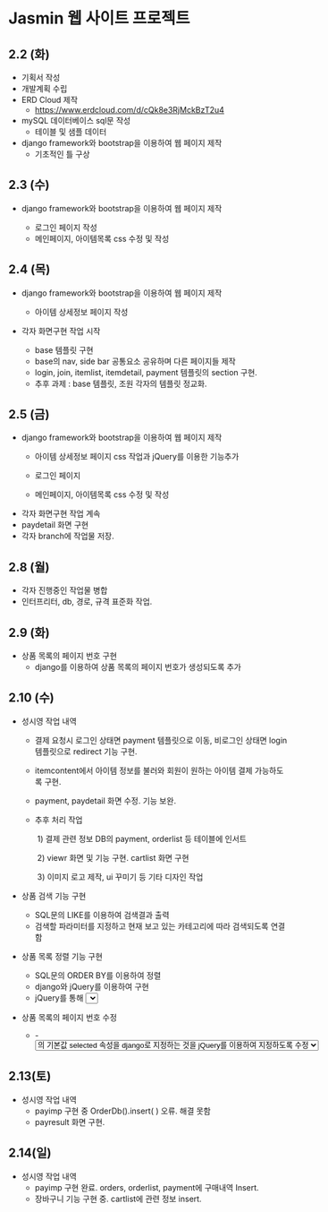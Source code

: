 # Jasmin 웹 사이트 프로젝트

## 2.2 (화)

* 기획서 작성
* 개발계획 수립
* ERD Cloud 제작
  * https://www.erdcloud.com/d/cQk8e3RjMckBzT2u4
* mySQL 데이터베이스 sql문 작성
  * 테이블 및 샘플 데이터
* django framework와 bootstrap을 이용하여 웹 페이지 제작
  * 기초적인 틀 구상



## 2.3 (수)

* django framework와 bootstrap을 이용하여 웹 페이지 제작

  * 로그인 페이지 작성
  * 메인페이지, 아이템목록 css 수정 및 작성


## 2.4 (목)

* django framework와 bootstrap을 이용하여 웹 페이지 제작
  * 아이템 상세정보 페이지 작성

* 각자 화면구현 작업 시작
  * base 템플릿 구현
  * base의 nav, side bar 공통요소 공유하며 다른 페이지들 제작
  * login, join, itemlist, itemdetail, payment 템플릿의 section 구현.
  * 추후 과제 : base 템플릿, 조원 각자의 템플릿 정교화.

## 2.5 (금)

* django framework와 bootstrap을 이용하여 웹 페이지 제작
  * 아이템 상세정보 페이지 css 작업과 jQuery를 이용한 기능추가

  * 로그인 페이지
  * 메인페이지, 아이템목록 css 수정 및 작성
* 각자 화면구현 작업 계속
* paydetail 화면 구현
* 각자 branch에 작업물 저장. 

## 2.8 (월)

* 각자 진행중인 작업물 병합
* 인터프리터, db, 경로, 규격 표준화 작업. 

## 2.9 (화)

* 상품 목록의 페이지 번호 구현
  * django를 이용하여 상품 목록의 페이지 번호가 생성되도록 추가

## 2.10 (수)

* 성시영  작업 내역

   - 결제 요청시 로그인 상태면 payment 템플릿으로 이동, 비로그인 상태면 login템플릿으로 redirect 기능 구현.

   - itemcontent에서 아이템  정보를 불러와 회원이 원하는 아이템 결제 가능하도록 구현. 

   - payment, paydetail 화면 수정. 기능 보완.

   - 추후 처리 작업 

     ​	1) 결제 관련 정보  DB의 payment, orderlist 등 테이블에 인서트

     ​	2) viewr 화면 및 기능 구현.  cartlist 화면 구현

     ​    3) 이미지 로고 제작, ui 꾸미기 등 기타 디자인 작업

* 상품 검색 기능 구현

   * SQL문의 LIKE를 이용하여 검색결과 출력
   * 검색할 파라미터를 지정하고 현재 보고 있는 카테고리에 따라 검색되도록 연결함

* 상품 목록 정렬 기능 구현

   *  SQL문의 ORDER BY를 이용하여 정렬
   * django와 jQuery를 이용하여 구현
   * jQuery를 통해 <select>를 바꾸는 것으로 <form>이 submit 되도록 함

* 상품 목록의 페이지 번호 수정

   * <form> - <select> - <option>의 기본값 selected 속성을 django로 지정하는 것을 jQuery를 이용하여 지정하도록 수정

## 2.13(토)

* 성시영  작업 내역
  	- payimp 구현 중 OrderDb().insert( ) 오류. 해결 못함
  	- payresult 화면 구현. 

## 2.14(일)

* 성시영  작업 내역
   - payimp 구현 완료. orders, orderlist, payment에 구매내역 Insert. 
   - 장바구니 기능 구현 중. cartlist에 관련 정보 insert. 